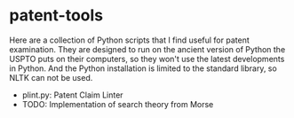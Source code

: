 # patent-tools

Here are a collection of Python scripts that I find useful for patent examination. They are designed to run on the ancient version of Python the USPTO puts on their computers, so they won't use the latest developments in Python. And the Python installation is limited to the standard library, so NLTK can not be used.

- plint.py: Patent Claim Linter
- TODO: Implementation of search theory from Morse
